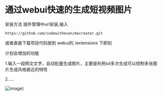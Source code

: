 # 通过webui快速的生成短视频图片
安装方法
插件管理中url安装,输入
```
https://github.com/codewithevan/mecreater.git
```

或者直接下载项目代码放到 webui的 /extensions 下即刻

计划会增加的功能

1.输入一段网文文字，自动批量生成图片，主要是利用sd多次生成可以控制多张图片生成风格接近的特性

2.....

![image](https://static.xiweiapp.com/1/2023/06/5d170d45-5034-4343-a0f4-22ce093e2554.png))
